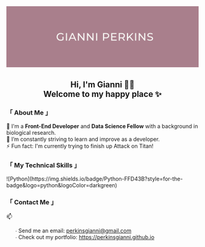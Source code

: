 <img src="images/Pink Banner.png" height="30%" width="100%" alt="Header">

<h2 align="center">
  Hi, I'm Gianni 👋🏾 <br>
  Welcome to my happy place ✨
</h2>

<h3>「 About Me 」</h3>
🔭 I'm a <b>Front-End Developer</b> and <b>Data Science Fellow</b> with a background in biological research.<br>
🌱 I’m constantly striving to learn and improve as a developer.<br>
⚡ Fun fact: I'm currently trying to finish up Attack on Titan!

<h3>「 My Technical Skills 」</h3>
![Python](https://img.shields.io/badge/Python-FFD43B?style=for-the-badge&logo=python&logoColor=darkgreen)

<h3>「 Contact Me 」</h3>
📫
  <ul>
    ∙ Send me an email: <a href="mailto:perkinsgianni@gmail.com">perkinsgianni@gmail.com</a><br>
    ∙ Check out my portfolio: <a href="https://perkinsgianni.github.io">https://perkinsgianni.github.io</a>
   </ul>
   
<!--
**perkinsgianni/perkinsgianni** is a ✨ _special_ ✨ repository because its `README.md` (this file) appears on your GitHub profile.

Here are some ideas to get you started:

- 🔭 I’m currently working on ...
- 🌱 I’m currently learning ...
- 👯 I’m looking to collaborate on ...
- 🤔 I’m looking for help with ...
- 💬 Ask me about ...
- 📫 How to reach me: ...
- 😄 Pronouns: ...
- ⚡ Fun fact: ...
-->

